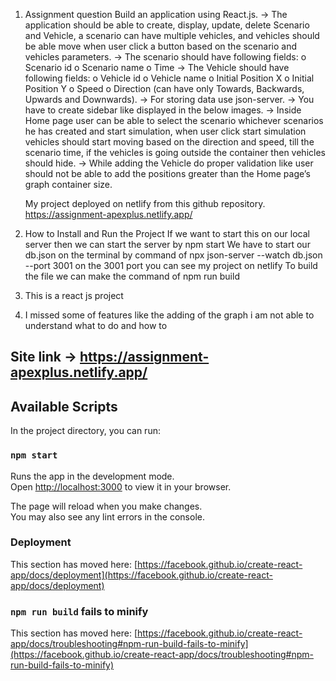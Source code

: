 1. Assignment question
  Build an application using React.js.
-> The application should be able to create, display, update, delete Scenario and Vehicle, a
   scenario can have multiple vehicles, and vehicles should be able move when user click a button
   based on the scenario and vehicles parameters.
-> The scenario should have following fields:
    o Scenario id
    o Scenario name
    o Time
-> The Vehicle should have following fields:
    o Vehicle id
    o Vehicle name
    o Initial Position X
    o Initial Position Y
    o Speed
    o Direction (can have only Towards, Backwards, Upwards and Downwards).
-> For storing data use json-server.
-> You have to create sidebar like displayed in the below images.
-> Inside Home page user can be able to select the scenario whichever scenarios he has created
   and start simulation, when user click start simulation vehicles should start moving based on the
   direction and speed, till the scenario time, if the vehicles is going outside the container then
   vehicles should hide.
-> While adding the Vehicle do proper validation like user should not be able to add the positions
   greater than the Home page’s graph container size.
   
   My project deployed on netlify from this github repository.
   https://assignment-apexplus.netlify.app/
   
   
   
4. How to Install and Run the Project
   If we want to start this on our local server then we can start the server by npm start 
   We have to start our db.json on the terminal by command of   npx json-server --watch db.json --port 3001  on the 3001 port
   you can see my project on netlify 
   To build the file we can make the command of npm run build
5. This is a react js project
6. I missed some of features like the adding of the graph i am not able to understand what to do and how to  

## Site link  ->   https://assignment-apexplus.netlify.app/

## Available Scripts

In the project directory, you can run:

### `npm start`

Runs the app in the development mode.\
Open [http://localhost:3000](http://localhost:3000) to view it in your browser.

The page will reload when you make changes.\
You may also see any lint errors in the console.


### Deployment

This section has moved here: [https://facebook.github.io/create-react-app/docs/deployment](https://facebook.github.io/create-react-app/docs/deployment)

### `npm run build` fails to minify

This section has moved here: [https://facebook.github.io/create-react-app/docs/troubleshooting#npm-run-build-fails-to-minify](https://facebook.github.io/create-react-app/docs/troubleshooting#npm-run-build-fails-to-minify)
